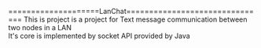 ====================LanChat===============================
This is project is a project for Text message communication 
between two nodes in a LAN  
It's core is implemented by socket API provided by Java

